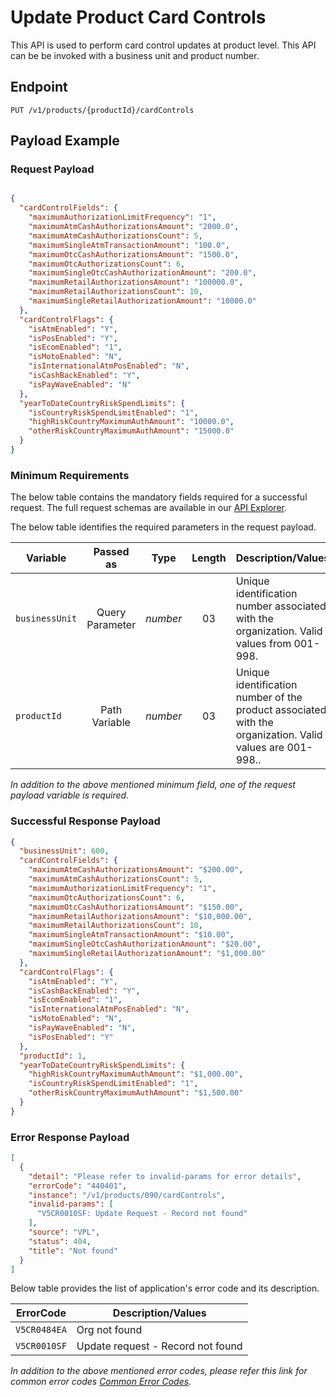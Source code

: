 # Update Product Card Controls

This API is used to perform card control updates at product level. This API can be be invoked with a business unit and product number.

## Endpoint

`PUT /v1/products/{productId}/cardControls`

## Payload Example

### Request Payload

```json

{
  "cardControlFields": {
    "maximumAuthorizationLimitFrequency": "1",
    "maximumAtmCashAuthorizationsAmount": "2000.0",
    "maximumAtmCashAuthorizationsCount": 5,
    "maximumSingleAtmTransactionAmount": "100.0",
    "maximumOtcCashAuthorizationsAmount": "1500.0",
    "maximumOtcAuthorizationsCount": 6,
    "maximumSingleOtcCashAuthorizationAmount": "200.0",
    "maximumRetailAuthorizationsAmount": "100000.0",
    "maximumRetailAuthorizationsCount": 10,
    "maximumSingleRetailAuthorizationAmount": "10000.0"
  },
  "cardControlFlags": {
    "isAtmEnabled": "Y",
    "isPosEnabled": "Y",
    "isEcomEnabled": "1",
    "isMotoEnabled": "N",
    "isInternationalAtmPosEnabled": "N",
    "isCashBackEnabled": "Y",
    "isPayWaveEnabled": "N"
  },
  "yearToDateCountryRiskSpendLimits": {
    "isCountryRiskSpendLimitEnabled": "1",
    "highRiskCountryMaximumAuthAmount": "10000.0",
    "otherRiskCountryMaximumAuthAmount": "15000.0"
  }
}
``` 

### Minimum Requirements

The below table contains the mandatory fields required for a successful request. The full request schemas are available in our [API Explorer](../api/?type=put&path=/v1/products/{productId}/cardControls).

The below table identifies the required parameters in the request payload.

| Variable | Passed as | Type | Length | Description/Values |
| -------- | :-------: | :--: | :------------: | ------------------ |
| `businessUnit` | Query Parameter | *number* | 03 | Unique identification number associated with the organization. Valid values from 001-998.|
| `productId` | Path Variable | *number* | 03 | Unique identification number of the product associated with the organization. Valid values are 001-998..|

*In addition to the above mentioned minimum field, one of the request payload variable is required.*

### Successful Response Payload

```json
{
  "businessUnit": 600,
  "cardControlFields": {
    "maximumAtmCashAuthorizationsAmount": "$200.00",
    "maximumAtmCashAuthorizationsCount": 5,
    "maximumAuthorizationLimitFrequency": "1",
    "maximumOtcAuthorizationsCount": 6,
    "maximumOtcCashAuthorizationsAmount": "$150.00",
    "maximumRetailAuthorizationsAmount": "$10,000.00",
    "maximumRetailAuthorizationsCount": 10,
    "maximumSingleAtmTransactionAmount": "$10.00",
    "maximumSingleOtcCashAuthorizationAmount": "$20.00",
    "maximumSingleRetailAuthorizationAmount": "$1,000.00"
  },
  "cardControlFlags": {
    "isAtmEnabled": "Y",
    "isCashBackEnabled": "Y",
    "isEcomEnabled": "1",
    "isInternationalAtmPosEnabled": "N",
    "isMotoEnabled": "N",
    "isPayWaveEnabled": "N",
    "isPosEnabled": "Y"
  },
  "productId": 1,
  "yearToDateCountryRiskSpendLimits": {
    "highRiskCountryMaximumAuthAmount": "$1,000.00",
    "isCountryRiskSpendLimitEnabled": "1",
    "otherRiskCountryMaximumAuthAmount": "$1,500.00"
  }
}
```

### Error Response Payload

```json
[
  {
    "detail": "Please refer to invalid-params for error details",
    "errorCode": "440401",
    "instance": "/v1/products/090/cardControls",
    "invalid-params": [
      "V5CR0010SF: Update Request - Record not found"
    ],
    "source": "VPL",
    "status": 404,
    "title": "Not found"
  }
]
```

Below table provides the list of application's error code and its description.

| ErrorCode |  Description/Values |
| --------  | ------------------ |
| `V5CR0484EA` | Org not found |
| `V5CR0010SF` | Update request - Record not found |

*In addition to the above mentioned error codes, please refer this link for common error codes [Common Error Codes](..docs/?path=docs/common-error-codes.md).*